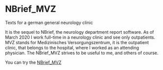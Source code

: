 # NBrief_MVZ
Texts for a german general neurology clinic

It is the sequel to NBrief, the neurology department report software. As of March 2020 I work full-time in a neurology clinic and see only outpatients. MVZ stands for Medizinisches Versorgungszentrum, it is the outpatient clinic, that belongs to the hospital, where I worked as an attending physician. The NBrief_MVZ strives to be useful to me, and others of course. 

You can try the [NBrief_MVZ](emanuilg.github.io/NBrief_MVZ/NBrief_MVZ.html)
